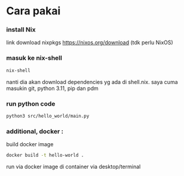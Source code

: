 # Cara pakai

### install Nix
link download nixpkgs https://nixos.org/download (tdk perlu NixOS)

### masuk ke nix-shell
```bash
nix-shell
```
nanti dia akan download dependencies yg ada di shell.nix. saya cuma masukin git, python 3.11, pip dan pdm

### run python code
```bash
python3 src/hello_world/main.py
```

### additional, docker :
build docker image 
```bash
docker build -t hello-world .
```

run via docker image di container via desktop/terminal